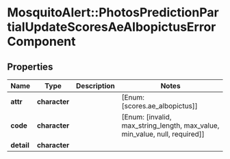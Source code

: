 # MosquitoAlert::PhotosPredictionPartialUpdateScoresAeAlbopictusErrorComponent


## Properties
Name | Type | Description | Notes
------------ | ------------- | ------------- | -------------
**attr** | **character** |  | [Enum: [scores.ae_albopictus]] 
**code** | **character** |  | [Enum: [invalid, max_string_length, max_value, min_value, null, required]] 
**detail** | **character** |  | 


